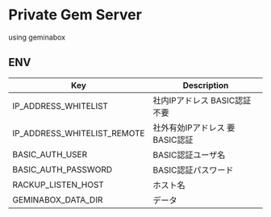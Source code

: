 # Private Gem Server

using geminabox


## ENV

Key | Description
-- | --
IP_ADDRESS_WHITELIST | 社内IPアドレス BASIC認証不要
IP_ADDRESS_WHITELIST_REMOTE | 社外有効IPアドレス 要BASIC認証
BASIC_AUTH_USER | BASIC認証ユーザ名
BASIC_AUTH_PASSWORD | BASIC認証パスワード
RACKUP_LISTEN_HOST | ホスト名
GEMINABOX_DATA_DIR | データ

